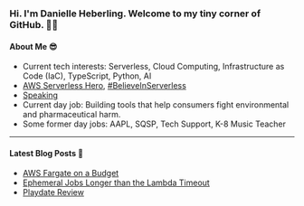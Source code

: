 ### Hi. I'm Danielle Heberling. Welcome to my tiny corner of GitHub. 👋🏻

#### About Me 😎

- Current tech interests: Serverless, Cloud Computing, Infrastructure as Code (IaC), TypeScript, Python, AI
- [AWS Serverless Hero](https://aws.amazon.com/developer/community/heroes/danielle-heberling/), [#BelieveInServerless](https://www.believeinserverless.com/)
- [Speaking](https://danielleheberling.xyz/talks/)
- Current day job: Building tools that help consumers fight environmental and pharmaceutical harm.
- Some former day jobs: AAPL, SQSP, Tech Support, K-8 Music Teacher

<hr />

#### Latest Blog Posts 🚀

<!-- start latest posts -->
- [AWS Fargate on a Budget](https://danielleheberling.xyz/blog/fargate-on-a-budget/)
- [Ephemeral Jobs Longer than the Lambda Timeout](https://danielleheberling.xyz/blog/ecs-run-task/)
- [Playdate Review](https://danielleheberling.xyz/blog/playdate-review/)
<!-- end latest posts -->
